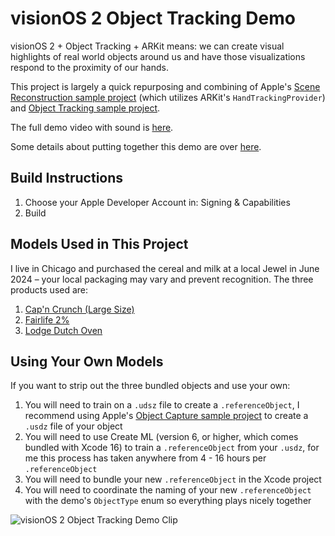 # visionOS 2 Object Tracking Demo
visionOS 2 + Object Tracking + ARKit means: we can create visual highlights of real world objects around us and have those visualizations respond to the proximity of our hands.

This project is largely a quick repurposing and combining of Apple's [Scene Reconstruction sample project](https://developer.apple.com/documentation/visionos/incorporating-real-world-surroundings-in-an-immersive-experience) (which utilizes ARKit's `HandTrackingProvider`) and [Object Tracking sample project](https://developer.apple.com/documentation/visionos/exploring_object_tracking_with_arkit).

The full demo video with sound is [here](https://youtu.be/kiSOmFVfNpc).

Some details about putting together this demo are over [here](https://vision.engineer/posts/object-tracking-in-visionOS-2/).

## Build Instructions
1. Choose your Apple Developer Account in: Signing & Capabilities
1. Build

## Models Used in This Project
I live in Chicago and purchased the cereal and milk at a local Jewel in June 2024 – your local packaging may vary and prevent recognition. The three products used are:
1. [Cap'n Crunch (Large Size)](https://www.thefreshgrocer.com/sm/pickup/rsid/2000/product/capn-crunch-sweetened-corn-&-oat-cereal-large-size-18-oz-id-00030000573242/)
1. [Fairlife 2%](https://fairlife.com/ultra-filtered-milk/reduced-fat-2-percent-milk/)
1. [Lodge Dutch Oven](https://www.lodgecastiron.com/product/enameled-dutch-oven?sku=EC6D33)

## Using Your Own Models
If you want to strip out the three bundled objects and use your own:
1. You will need to train on a `.udsz` file to create a `.referenceObject`, I recommend using Apple's [Object Capture sample project](https://developer.apple.com/documentation/realitykit/guided-capture-sample) to create a `.usdz` file of your object
1. You will need to use Create ML (version 6, or higher, which comes bundled with Xcode 16) to train a `.referenceObject` from your `.usdz`, for me this process has taken anywhere from 4 - 16 hours per `.referenceObject`
1. You will need to bundle your new `.referenceObject` in the Xcode project
1. You will need to coordinate the naming of your new `.referenceObject` with the demo's `ObjectType` enum so everything plays nicely together

![visionOS 2 Object Tracking Demo Clip](https://github.com/robomex/visionOS-2-Object-Tracking-Demo/assets/2218937/ea1ec6c7-5311-4de5-af3c-f7f8eefa3dce)

